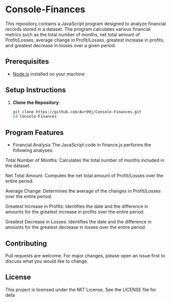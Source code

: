 # Console-Finances

This repository contains a JavaScript program designed to analyze financial records stored in a dataset. The program calculates various financial metrics such as the total number of months, net total amount of Profit/Losses, average change in Profit/Losses, greatest increase in profits, and greatest decrease in losses over a given period.

## Prerequisites
- [Node.js](https://nodejs.org/) installed on your machine

## Setup Instructions

1. **Clone the Repository**:
   ```bash
   git clone https://github.com/Avr99j/Console-Finances.git 
   cd Console-Finances

## Program Features
- Financial Analysis
The JavaScript code in finance.js performs the following analyses:

Total Number of Months: Calculates the total number of months included in the dataset.

Net Total Amount: Computes the net total amount of Profit/Losses over the entire period.

Average Change: Determines the average of the changes in Profit/Losses over the entire period.

Greatest Increase in Profits: Identifies the date and the difference in amounts for the greatest increase in profits over the entire period.

Greatest Decrease in Losses: Identifies the date and the difference in amounts for the greatest decrease in losses over the entire period.

## Contributing

Pull requests are welcome. For major changes, please open an issue first to discuss what you would like to change.

## License

This project is licensed under the MIT License. See the LICENSE file for deta

